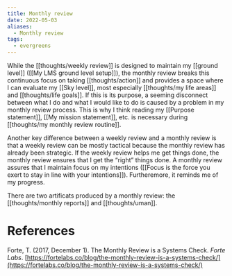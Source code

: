 ```yaml
---
title: Monthly review
date: 2022-05-03
aliases:
  - Monthly review
tags:
  - evergreens
---
```

While the [[thoughts/weekly review]] is designed to maintain my [[ground level]] ([[My LMS ground level setup]]), the monthly review breaks this continuous focus on taking [[thoughts/action]] and provides a space where I can evaluate my [[Sky level]], most especially [[thoughts/my life areas]] and [[thoughts/life goals]]. If this is its purpose, a seeming disconnect between what I do and what I would like to do is caused by a problem in my monthly review process. This is why I think reading my [[Purpose statement]], [[My mission statement]], etc. is necessary during [[thoughts/my monthly review routine]].

Another key difference between a weekly review and a monthly review is that a weekly review can be mostly tactical because the monthly review has already been strategic. If the weekly review helps me get things done, the monthly review ensures that I get the “right” things done. A monthly review assures that I maintain focus on my intentions ([[Focus is the force you exert to stay in line with your intentions]]). Furtheremore, it reminds me of my progress.

There are two artificats produced by a monthly review: the [[thoughts/monthly reports]] and [[thoughts/uman]].

# References

Forte, T. (2017, December 1). The Monthly Review is a Systems Check. *Forte Labs*. [https://fortelabs.co/blog/the-monthly-review-is-a-systems-check/](https://fortelabs.co/blog/the-monthly-review-is-a-systems-check/)